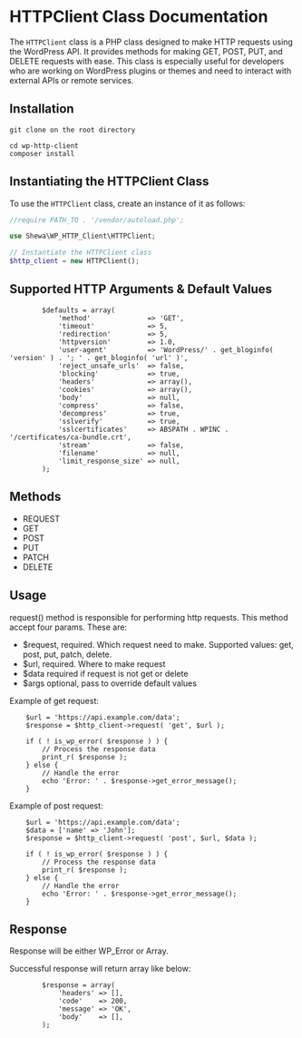 # HTTPClient Class Documentation

The `HTTPClient` class is a PHP class designed to make HTTP requests using the WordPress API. It provides methods for making GET, POST, PUT, and DELETE requests with ease. This class is especially useful for developers who are working on WordPress plugins or themes and need to interact with external APIs or remote services.

## Installation

```
git clone on the root directory
```

```
cd wp-http-client
composer install
```

## Instantiating the HTTPClient Class

To use the `HTTPClient` class, create an instance of it as follows:

```php
//require PATH_TO . '/vendor/autoload.php';

use Shewa\WP_HTTP_Client\HTTPClient;

// Instantiate the HTTPClient class
$http_client = new HTTPClient();
```

## Supported HTTP Arguments & Default Values

```
		$defaults = array(
			'method'              => 'GET',
			'timeout'             => 5,
			'redirection'         => 5,
			'httpversion'         => 1.0,
			'user-agent'          => 'WordPress/' . get_bloginfo( 'version' ) . '; ' . get_bloginfo( 'url' )',
			'reject_unsafe_urls'  => false,
			'blocking'            => true,
			'headers'             => array(),
			'cookies'             => array(),
			'body'                => null,
			'compress'            => false,
			'decompress'          => true,
			'sslverify'           => true,
			'sslcertificates'     => ABSPATH . WPINC . '/certificates/ca-bundle.crt',
			'stream'              => false,
			'filename'            => null,
			'limit_response_size' => null,
		);
```

## Methods
- REQUEST
- GET
- POST
- PUT
- PATCH
- DELETE


## Usage

request() method is responsible for performing http requests. This method accept four params. These are:

- $request, required. Which request need to make. Supported values: get, post, put, patch, delete.
- $url, required. Where to make request
- $data required if request is not get or delete
- $args optional, pass to override default values

Example of get request:
```
    $url = 'https://api.example.com/data';
    $response = $http_client->request( 'get', $url );

    if ( ! is_wp_error( $response ) ) {
        // Process the response data
        print_r( $response );
    } else {
        // Handle the error
        echo 'Error: ' . $response->get_error_message();
    }

```

Example of post request:
```
    $url = 'https://api.example.com/data';
	$data = ['name' => 'John'];
    $response = $http_client->request( 'post', $url, $data );

    if ( ! is_wp_error( $response ) ) {
        // Process the response data
        print_r( $response );
    } else {
        // Handle the error
        echo 'Error: ' . $response->get_error_message();
    }

```

## Response

Response will be either WP_Error or Array. 

Successful response will return array like below:
```
		$response = array(
			'headers' => [],
			'code'    => 200,
			'message' => 'OK',
			'body'    => [],
		);
```
